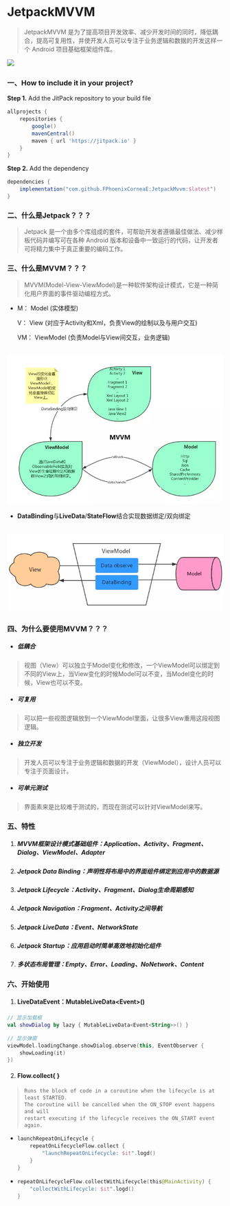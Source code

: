 # JetpackMVVM

> JetpackMVVM 是为了提高项目开发效率、减少开发时间的同时，降低耦合，提高可复用性，并使开发人员可以专注于业务逻辑和数据的开发这样一个 Android 项目基础框架组件库。



[![](https://jitpack.io/v/FPhoenixCorneaE/JetpackMvvm.svg)](https://jitpack.io/#FPhoenixCorneaE/JetpackMvvm)

### 一、How to include it in your project?

**Step 1.** Add the JitPack repository to your build file

```groovy
allprojects {
    repositories {
        google()
        mavenCentral()
        maven { url 'https://jitpack.io' }
    }
}
```

**Step 2.** Add the dependency

```groovy
dependencies {
    implementation("com.github.FPhoenixCorneaE:JetpackMvvm:$latest")
}
```

### 二、什么是Jetpack？？？

> Jetpack 是一个由多个库组成的套件，可帮助开发者遵循最佳做法、减少样板代码并编写可在各种 Android 版本和设备中一致运行的代码，让开发者可将精力集中于真正重要的编码工作。

### 三、什么是MVVM？？？

> MVVM(Model-View-ViewModel)是一种软件架构设计模式，它是一种简化用户界面的事件驱动编程方式。

- M： Model (实体模型)

  V： View (对应于Activity和Xml，负责View的绘制以及与用户交互)

  VM： ViewModel (负责Model与View间交互，业务逻辑)

​        ![MVVM架构](https://github.com/FPhoenixCorneaE/JetpackMvvm/blob/main/images/pic_mvvm.png)

- **DataBinding**与**LiveData**/**StateFlow**结合实现数据绑定/双向绑定

​        ![MVVM架构-数据绑定](https://github.com/FPhoenixCorneaE/JetpackMvvm/blob/main/images/pic_mvvm_databinding.png)

### 四、为什么要使用MVVM？？？

- ##### 低耦合

> 视图（View）可以独立于Model变化和修改，一个ViewModel可以绑定到不同的View上，当View变化的时候Model可以不变，当Model变化的时候，View也可以不变。

- ##### 可复用

> 可以把一些视图逻辑放到一个ViewModel里面，让很多View重用这段视图逻辑。

- ##### 独立开发

> 开发人员可以专注于业务逻辑和数据的开发（ViewModel），设计人员可以专注于页面设计。

- ##### 可单元测试

> 界面素来是比较难于测试的，而现在测试可以针对ViewModel来写。

### 五、特性

1. ##### MVVM框架设计模式基础组件：Application、Activity、Fragment、Dialog、ViewModel、Adapter

2. ##### Jetpack Data Binding：声明性将布局中的界面组件绑定到应用中的数据源

3. ##### Jetpack Lifecycle：Activity、Fragment、Dialog生命周期感知

4. ##### Jetpack Navigation：Fragment、Activity之间导航

5. ##### Jetpack LiveData：Event、NetworkState

6. ##### Jetpack Startup：应用启动时简单高效地初始化组件

7. ##### 多状态布局管理：Empty、Error、Loading、NoNetwork、Content

### 六、开始使用

1. #### LiveDataEvent：MutableLiveData<Event<T>>()

```kotlin
// 显示加载框
val showDialog by lazy { MutableLiveData<Event<String>>() }
```

```kotlin
// 显示弹窗
viewModel.loadingChange.showDialog.observe(this, EventObserver {
    showLoading(it)
})
```

2. #### Flow<T>.collect{ }

> ```
> Runs the block of code in a coroutine when the lifecycle is at least STARTED.
> The coroutine will be cancelled when the ON_STOP event happens and will
> restart executing if the lifecycle receives the ON_START event again.
> ```

* ```kotlin
  launchRepeatOnLifecycle {
      repeatOnLifecycleFlow.collect {
          "launchRepeatOnLifecycle: $it".logd()
      }
  }
  ```

* ```kotlin
  repeatOnLifecycleFlow.collectWithLifecycle(this@MainActivity) {
      "collectWithLifecycle: $it".logd()
  }
  ```

